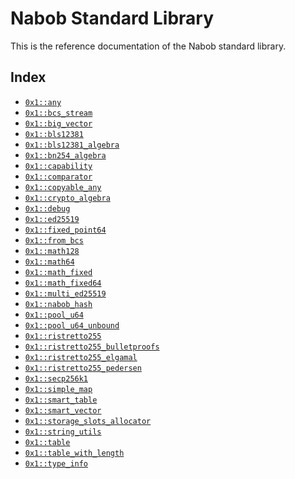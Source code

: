 
<a id="@Nabob_Standard_Library_0"></a>

# Nabob Standard Library


This is the reference documentation of the Nabob standard library.


<a id="@Index_1"></a>

## Index


-  [`0x1::any`](any.md#0x1_any)
-  [`0x1::bcs_stream`](bcs_stream.md#0x1_bcs_stream)
-  [`0x1::big_vector`](big_vector.md#0x1_big_vector)
-  [`0x1::bls12381`](bls12381.md#0x1_bls12381)
-  [`0x1::bls12381_algebra`](bls12381_algebra.md#0x1_bls12381_algebra)
-  [`0x1::bn254_algebra`](bn254_algebra.md#0x1_bn254_algebra)
-  [`0x1::capability`](capability.md#0x1_capability)
-  [`0x1::comparator`](comparator.md#0x1_comparator)
-  [`0x1::copyable_any`](copyable_any.md#0x1_copyable_any)
-  [`0x1::crypto_algebra`](crypto_algebra.md#0x1_crypto_algebra)
-  [`0x1::debug`](debug.md#0x1_debug)
-  [`0x1::ed25519`](ed25519.md#0x1_ed25519)
-  [`0x1::fixed_point64`](fixed_point64.md#0x1_fixed_point64)
-  [`0x1::from_bcs`](from_bcs.md#0x1_from_bcs)
-  [`0x1::math128`](math128.md#0x1_math128)
-  [`0x1::math64`](math64.md#0x1_math64)
-  [`0x1::math_fixed`](math_fixed.md#0x1_math_fixed)
-  [`0x1::math_fixed64`](math_fixed64.md#0x1_math_fixed64)
-  [`0x1::multi_ed25519`](multi_ed25519.md#0x1_multi_ed25519)
-  [`0x1::nabob_hash`](hash.md#0x1_nabob_hash)
-  [`0x1::pool_u64`](pool_u64.md#0x1_pool_u64)
-  [`0x1::pool_u64_unbound`](pool_u64_unbound.md#0x1_pool_u64_unbound)
-  [`0x1::ristretto255`](ristretto255.md#0x1_ristretto255)
-  [`0x1::ristretto255_bulletproofs`](ristretto255_bulletproofs.md#0x1_ristretto255_bulletproofs)
-  [`0x1::ristretto255_elgamal`](ristretto255_elgamal.md#0x1_ristretto255_elgamal)
-  [`0x1::ristretto255_pedersen`](ristretto255_pedersen.md#0x1_ristretto255_pedersen)
-  [`0x1::secp256k1`](secp256k1.md#0x1_secp256k1)
-  [`0x1::simple_map`](simple_map.md#0x1_simple_map)
-  [`0x1::smart_table`](smart_table.md#0x1_smart_table)
-  [`0x1::smart_vector`](smart_vector.md#0x1_smart_vector)
-  [`0x1::storage_slots_allocator`](storage_slots_allocator.md#0x1_storage_slots_allocator)
-  [`0x1::string_utils`](string_utils.md#0x1_string_utils)
-  [`0x1::table`](table.md#0x1_table)
-  [`0x1::table_with_length`](table_with_length.md#0x1_table_with_length)
-  [`0x1::type_info`](type_info.md#0x1_type_info)


[move-book]: https://nabob.dev/move/book/SUMMARY
